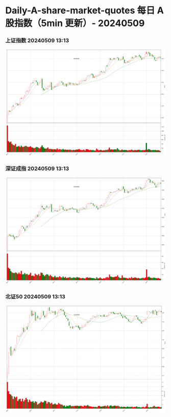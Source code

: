
# Daily-A-share-market-quotes 每日 A 股指数（5min 更新）- 20240509

### 上证指数 20240509 13:13
![](./fig/2024/5/20240509-sh000001.png)

### 深证成指 20240509 13:13
![](./fig/2024/5/20240509-sz399001.png)

### 北证50 20240509 13:13
![](./fig/2024/5/20240509-bj899050.png)
